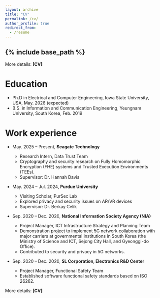 ```yaml
---
layout: archive
title: "CV"
permalink: /cv/
author_profile: true
redirect_from:
  - /resume
---
```


{% include base_path %}
------
More details: <a href="/files/SeonghunSon_CV.pdf" target="_blank" style="text-decoration: none;"><b>[CV]</b></a> <br/> 

Education
======
* Ph.D in Electrical and Computer Engineering, Iowa State University, USA, May. 2026 (expected)
* B.S. in Information and Communication Engineering, Yeungnam University, South Korea, Feb. 2019

Work experience
======
* May. 2025 – Present, **Seagate Technology**
  * Research Intern, Data Trust Team
  * Cryptography and security research on Fully Homomorphic Encryption (FHE) systems and Trusted Execution Environments (TEEs).
  * Supervisor: Dr. Hannah Davis

* May. 2024 – Jul. 2024, **Purdue University**
  * Visiting Scholar, PurSec Lab
  * Explored privacy and security issues on AR/VR devices
  * Supervisor: Dr. Berkay Celik

* Sep. 2020 – Dec. 2020, **National Information Society Agency (NIA)**
  * Project Manager, ICT Infrastructure Strategy and Planning Team
  * Demonstration project to implement 5G network collaboration with major carriers at governmental institutions in South Korea (the Ministry of Science and ICT, Sejong City Hall, and Gyeonggi-do Office).
  *	Contributed to security and privacy in 5G networks.
    
* Sep. 2020 – Dec. 2020, **SL Corporation, Electronics R&D Center**
  * Project Manager, Functional Safety Team
  * Established software functional safety standards based on ISO 26262.

More details: <a href="/files/SeonghunSon_CV.pdf" target="_blank" style="text-decoration: none;"><b>[CV]</b></a> <br/> 

<!--  
Under Construction
------
<!--
Education
======
* Ph.D in Version Control Theory, GitHub University, 2018 (expected)
* M.S. in Jekyll, GitHub University, 2014
* B.S. in GitHub, GitHub University, 2012

Work experience
======
* Spring 2024: Academic Pages Collaborator
  * GitHub University
  * Duties includes: Updates and improvements to template
  * Supervisor: The Users

* Fall 2015: Research Assistant
  * GitHub University
  * Duties included: Merging pull requests
  * Supervisor: Professor Hub

* Summer 2015: Research Assistant
  * GitHub University
  * Duties included: Tagging issues
  * Supervisor: Professor Git
  
Skills
======
* Skill 1
* Skill 2
  * Sub-skill 2.1
  * Sub-skill 2.2
  * Sub-skill 2.3
* Skill 3

Publications
======
  <ul>{% for post in site.publications reversed %}
    {% include archive-single-cv.html %}
  {% endfor %}</ul>
  
Talks
======
  <ul>{% for post in site.talks reversed %}
    {% include archive-single-talk-cv.html  %}
  {% endfor %}</ul>
  
Teaching
======
  <ul>{% for post in site.teaching reversed %}
    {% include archive-single-cv.html %}
  {% endfor %}</ul>
  
Service and leadership
======
* Currently signed in to 43 different slack teams -->
